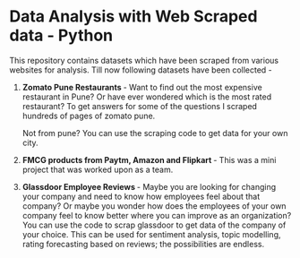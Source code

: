# Data Analysis with Web Scraped data - Python
This repository contains datasets which have been scraped from various websites for analysis. Till now following datasets have been collected -

1. <b> Zomato Pune Restaurants  </b> - Want to find out the most expensive restaurant in Pune? Or have ever wondered which is the most rated restaurant? To get answers for some of        the questions I scraped hundreds of pages of zomato pune. 

      Not from pune? You can use the scraping code to get data for your own city. 

2. <b> FMCG products from Paytm, Amazon and Flipkart </b> - This was a mini project that was worked upon as a team. 

3.  <b>  Glassdoor Employee Reviews   </b> - Maybe you are looking for changing your company and need to know how employees feel about that company? Or maybe you wonder how does           the employees of your own company feel to know better where you can improve as an organization? You can use the  code to scrap glassdoor to get data of the company of your         choice.
        This can be used for sentiment analysis, topic modelling, rating forecasting based  on reviews; the possibilities are endless. 


